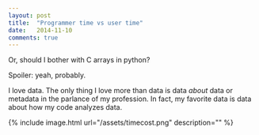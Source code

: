 ```yaml
---
layout: post
title:  "Programmer time vs user time"
date:   2014-11-10
comments: true
---
```


Or, should I bother with C arrays in python?

Spoiler: yeah, probably.

I love data. The only thing I love more than data is data _about_ data or metadata in the parlance of my profession. In fact, my favorite data is data about how my code analyzes data.

{% include image.html url="/assets/timecost.png" description="" %}
